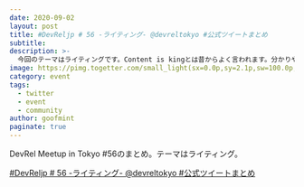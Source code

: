 ```yaml
---
date: 2020-09-02
layout: post
title: #DevReljp # 56 -ライティング- @devreltokyo #公式ツイートまとめ
subtitle: 
description: >-
  今回のテーマはライティングです。Content is kingとは昔からよく言われます。分かりやすいドキュメント、読みやすいコンテンツはそれだけで開発者からの信頼を得られるでしょう。そんな書き方の..
image: https://pimg.togetter.com/small_light(sx=0.0p,sy=2.1p,sw=100.0p,sh=95.4p,dw=1212.0,dh=636.3,cw=1200.0,ch=630.0,p=default,da=l,ds=s)/5f0ed12cbad545bc6414e093bbeda0fc334c2b14/68747470733a2f2f7062732e7477696d672e636f6d2f6d656469612f45673578476f3955774141676934582e6a7067
category: event
tags:
  - twitter
  - event
  - community
author: goofmint
paginate: true
---
```

DevRel Meetup in Tokyo #56のまとめ。テーマはライティング。

[#DevReljp # 56 -ライティング- @devreltokyo #公式ツイートまとめ](https://togetter.com/li/1585732)
